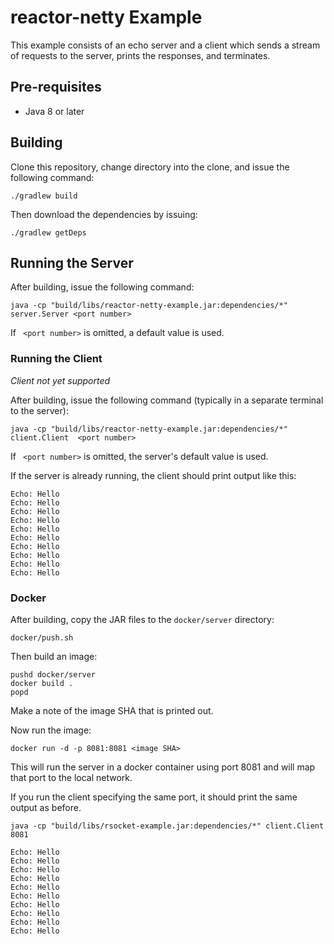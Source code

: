# reactor-netty Example

This example consists of an echo server and a client which sends a stream of requests to the server, prints
the responses, and terminates.

## Pre-requisites

* Java 8 or later

## Building

Clone this repository, change directory into the clone, and issue the following command:

```terminal
./gradlew build
```

Then download the dependencies by issuing:
```terminal
./gradlew getDeps
```

## Running the Server

After building, issue the following command:
```terminal
java -cp "build/libs/reactor-netty-example.jar:dependencies/*" server.Server <port number>
```

If ` <port number>` is omitted, a default value is used.

### Running the Client

*Client not yet supported*

After building, issue the following command (typically in a separate terminal to the server):
```terminal
java -cp "build/libs/reactor-netty-example.jar:dependencies/*" client.Client  <port number>
```

If ` <port number>` is omitted, the server's default value is used.

If the server is already running, the client should print output like this:
```terminal
Echo: Hello
Echo: Hello
Echo: Hello
Echo: Hello
Echo: Hello
Echo: Hello
Echo: Hello
Echo: Hello
Echo: Hello
Echo: Hello
```

### Docker

After building, copy the JAR files to the `docker/server` directory:
```terminal
docker/push.sh
```

Then build an image:
```terminal
pushd docker/server
docker build .
popd
```

Make a note of the image SHA that is printed out.

Now run the image:
```terminal
docker run -d -p 8081:8081 <image SHA>
```

This will run the server in a docker container using port 8081 and will map that port to the local network.

If you run the client specifying the same port, it should print the same output as before.
```terminal
java -cp "build/libs/rsocket-example.jar:dependencies/*" client.Client 8081
```
```terminal
Echo: Hello
Echo: Hello
Echo: Hello
Echo: Hello
Echo: Hello
Echo: Hello
Echo: Hello
Echo: Hello
Echo: Hello
Echo: Hello
```
